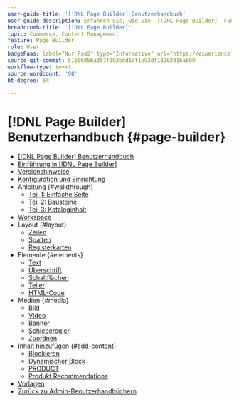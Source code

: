 ```yaml
---
user-guide-title: '[!DNL Page Builder] Benutzerhandbuch'
user-guide-description: Erfahren Sie, wie Sie  [!DNL Page Builder]  Funktionen verwenden, um inhaltsreiche Seiten mit benutzerdefinierten Layouts zu erstellen, die Ihr visuelles Storytelling verbessern, und fördern Sie Kundeninteraktion und -loyalität.
breadcrumb-title: '[!DNL Page Builder]'
topic: Commerce, Content Management
feature: Page Builder
role: User
badgePaas: label="Nur PaaS" type="Informative" url="https://experienceleague.adobe.com/de/docs/commerce/user-guides/product-solutions" tooltip="Gilt nur für Adobe Commerce in Cloud-Projekten (von Adobe verwaltete PaaS-Infrastruktur) und lokale Projekte."
source-git-commit: 516b605ba357f093bdd1cf1e92df18202d16a800
workflow-type: tm+mt
source-wordcount: '98'
ht-degree: 6%

---
```



# [!DNL Page Builder] Benutzerhandbuch {#page-builder}

- [[!DNL Page Builder] Benutzerhandbuch](guide-overview.md)
- [Einführung in [!DNL Page Builder]](introduction.md)
- [Versionshinweise](release-notes.md)
- [Konfiguration und Einrichtung](setup.md)
- Anleitung {#walkthrough}
   - [Teil 1: Einfache Seite](1-simple-page.md)
   - [Teil 2: Bausteine](2-blocks.md)
   - [Teil 3: Kataloginhalt](3-catalog-content.md)
- [Workspace](workspace.md)
- Layout {#layout}
   - [Zeilen](row.md)
   - [Spalten](column.md)
   - [Registerkarten](tabs.md)
- Elemente {#elements}
   - [Text](text.md)
   - [Überschrift](heading.md)
   - [Schaltflächen](buttons.md)
   - [Teiler](divider.md)
   - [HTML-Code](html-code.md)
- Medien {#media}
   - [Bild](image.md)
   - [Video](video.md)
   - [Banner](banner.md)
   - [Schieberegler](slider.md)
   - [Zuordnen](map.md)
- Inhalt hinzufügen {#add-content}
   - [Blockieren](block.md)
   - [Dynamischer Block](dynamic-block.md)
   - [PRODUCT](products.md)
   - [Produkt Recommendations](recommendations.md)
- [Vorlagen](templates.md)
- [Zurück zu Admin-Benutzerhandbüchern](https://experienceleague.adobe.com/de/docs/commerce-admin/user-guides/home)

